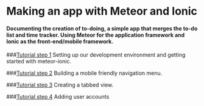# Making an app with Meteor and Ionic

#### Documenting the creation of to-doing, a simple app that merges the to-do list and time tracker. Using Meteor for the application framework and Ionic as the front-end/mobile framework.

###[Tutorial step 1](https://github.com/stlouisweb/meteor-ionic-tutorial/blob/master/to-doing.md)
Setting up our development environment and getting started with meteor-ionic.

###[Tutorial step 2](https://github.com/stlouisweb/meteor-ionic-tutorial/blob/master/to-doing-part2.md)
Building a mobile friendly navigation menu.

###[Tutorial step 3](https://github.com/stlouisweb/meteor-ionic-tutorial/blob/master/to-doing-part3.md)
Creating a tabbed view.

###[Tutorial step 4](https://github.com/stlouisweb/meteor-ionic-tutorial/blob/master/to-doing-part4.md)
Adding user accounts